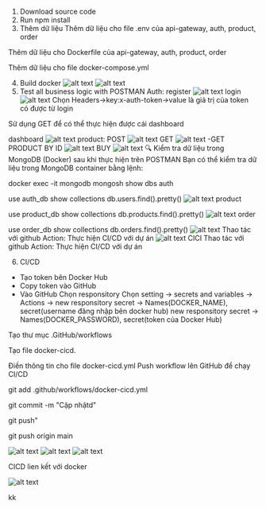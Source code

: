 1. Download source code
2. Run npm install
3. Thêm dữ liệu
Thêm dữ liệu cho file .env của api-gateway, auth, product, order

Thêm dữ liệu cho Dockerfile của api-gateway, auth, product, order

Thêm dữ liệu cho file docker-compose.yml


4. Build docker
![alt text](public/buildDocker.png)
![alt text](public/Docker.png)
5. Test all business logic with POSTMAN
Auth:
register
![alt text](public/dk.png)
login
![alt text](public/login.png)
Chọn Headers->key:x-auth-token->value là giá trị của token có được từ login

Sử dụng GET để có thể thực hiện được cái dashboard

dashboard
![alt text](public/dashboard.png)
product:
POST
![alt text](public/postProducts.png)
GET
![alt text](public/getProducts.png)
-GET PRODUCT BY ID
![alt text](public/getProducts_ID.png)
BUY
![alt text](public/buyID.png)
🔍 Kiểm tra dữ liệu trong MongoDB (Docker) sau khi thực hiện trên POSTMAN
Bạn có thể kiểm tra dữ liệu trong MongoDB container bằng lệnh:


docker exec -it mongodb mongosh
show dbs
auth

use auth_db
show collections
db.users.find().pretty()
![alt text](public/authMogo.png)
product

use product_db
show collections
db.products.find().pretty()
![alt text](public/dockerProduct.png)
order

use order_db
show collections
db.orders.find().pretty()
![alt text](public/DockerOrders.png)
Thao tác với github Action: Thực hiện CI/CD với dự án
![alt text](public/CICD.png)
CICI Thao tác với github Action:
 Thực hiện CI/CD với dự án


6. CI/CD
- Tạo token bên Docker Hub
- Copy token vào GitHub
- Vào GitHub
Chọn responsitory
Chọn setting -> 
secrets and variables 
-> Actions ->
new responsitory secret 
-> Names(DOCKER_NAME), secret(username đăng nhập bên docker hub)
new responsitory secret 
-> Names(DOCKER_PASSWORD), secret(token của Docker Hub)

Tạo thư mục .GitHub/workflows

Tạo file docker-cicd.

Điền thông tin cho file docker-cicd.yml
Push workflow lên GitHub để chạy CI/CD

git add .github/workflows/docker-cicd.yml

git commit -m "Cập nhậtd"

git push"

git push origin main


![alt text](public/3.png)
![alt text](public/3.1.png)
![alt text](public/gitCICD_Docker.png)


CICD lien kết  với  docker 

![alt text](public/1.png)



kk